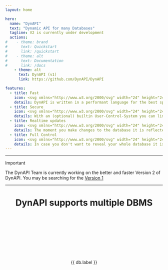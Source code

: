 ```yaml
---
layout: home

hero:
  name: "DynAPI"
  text: "Dynamic API for many Databases"
  tagline: V2 is currently under development
  actions:
#    - theme: brand
#      text: Quickstart
#      link: /quickstart
#    - theme: alt
#      text: Documentation
#      link: /docs
    - theme: alt
      text: DynAPI (v1)
      link: https://github.com/DynAPI/DynAPI

features:
  - title: Fast
    icon: <svg xmlns="http://www.w3.org/2000/svg" width="24" height="24" viewBox="0 0 24 24" fill="none" stroke="currentColor" stroke-width="2" stroke-linecap="round" stroke-linejoin="round" class="lucide lucide-gauge"><path d="m12 14 4-4"/><path d="M3.34 19a10 10 0 1 1 17.32 0"/></svg>
    details: DynAPI is written in a performant language for the best speed. Additionally, DynAPI doesn't require any complex ORM and archives with this quick response times.
  - title: Secure
    icon: <svg xmlns="http://www.w3.org/2000/svg" width="24" height="24" viewBox="0 0 24 24" fill="none" stroke="currentColor" stroke-width="2" stroke-linecap="round" stroke-linejoin="round" class="lucide lucide-shield"><path d="M20 13c0 5-3.5 7.5-7.66 8.95a1 1 0 0 1-.67-.01C7.5 20.5 4 18 4 13V6a1 1 0 0 1 1-1c2 0 4.5-1.2 6.24-2.72a1.17 1.17 0 0 1 1.52 0C14.51 3.81 17 5 19 5a1 1 0 0 1 1 1z"/></svg>
    details: With an (optional) builtin User-Control-System you can limit the access to your data or make it publicly available.
  - title: Realtime updates
    icon: <svg xmlns="http://www.w3.org/2000/svg" width="24" height="24" viewBox="0 0 24 24" fill="none" stroke="currentColor" stroke-width="2" stroke-linecap="round" stroke-linejoin="round" class="lucide lucide-database-backup"><ellipse cx="12" cy="5" rx="9" ry="3"/><path d="M3 12a9 3 0 0 0 5 2.69"/><path d="M21 9.3V5"/><path d="M3 5v14a9 3 0 0 0 6.47 2.88"/><path d="M12 12v4h4"/><path d="M13 20a5 5 0 0 0 9-3 4.5 4.5 0 0 0-4.5-4.5c-1.33 0-2.54.54-3.41 1.41L12 16"/></svg>
    details: The moment you make changes to the database it is reflected in the API. No need to restart the Server or wait ages for it to synchronise.
  - title: Full Control
    icon: <svg xmlns="http://www.w3.org/2000/svg" width="24" height="24" viewBox="0 0 24 24" fill="none" stroke="currentColor" stroke-width="2" stroke-linecap="round" stroke-linejoin="round" class="lucide lucide-settings-2"><path d="M20 7h-9"/><path d="M14 17H5"/><circle cx="17" cy="17" r="3"/><circle cx="7" cy="7" r="3"/></svg>
    details: In case you don't want to reveal your whole database it is possible to configure which parts are available.
---
```


<hr />

> [!IMPORTANT]
> The DynAPI Team is currently working on the better and faster Version 2 of DynAPI.
> You may be searching for the [Version 1](https://github.com/DynAPI/DynAPI)

<hr />

<script setup>
import { withBase } from "vitepress";

const databases = [
    { label: "ClickHouse", src: "assets/clickhouse.svg" },
    { label: "Microsoft SQL Server", src: "assets/mssql.svg" },
    { label: "MySQL", src: "assets/mysql.svg" },
    { label: "Oracle", src: "assets/oracle.png" },
    { label: "PostgreSQL", src: "assets/postgresql.svg" },
    { label: "Redshift", src: "assets/redshift.svg" },
    { label: "Snowflake", src: "assets/snowflake.svg" },
    { label: "SQLite", src: "assets/sqlite.svg" },
]
</script>

<h1 style="text-align: center">DynAPI supports multiple DBMS</h1>

<div style="display: flex; justify-content: space-around; padding: 2rem 0">
    <div v-for="db in databases">
        <img style="height: 100px; margin: 0 auto" :alt="db.label" :src="withBase(db.src)" />
        <p style="text-align: center">{{ db.label }}</p>
    </div>
</div>

[//]: # (- Vertica)
